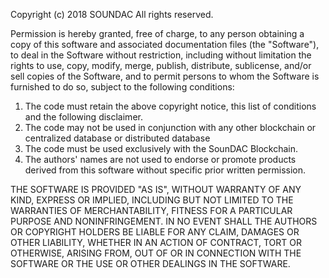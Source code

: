 Copyright (c) 2018 SOUNDAC All rights reserved.

Permission is hereby granted, free of charge, to any person obtaining a copy of this software and associated documentation files (the "Software"), to deal in the Software without restriction, including without limitation the rights to use, copy, modify, merge, publish, distribute, sublicense, and/or sell copies of the Software, and to permit persons to whom the Software is furnished to do so, subject to the following conditions:

   1. The code must retain the above copyright notice, this list of conditions and the following disclaimer.
   2. The code may not be used in conjunction with any other blockchain or centralized database or distributed database
   3. The code must be used exclusively with the SounDAC Blockchain.
   4. The authors' names are not used to endorse or promote products derived from this software without specific prior written permission. 

THE SOFTWARE IS PROVIDED "AS IS", WITHOUT WARRANTY OF ANY KIND, EXPRESS OR IMPLIED, INCLUDING BUT NOT LIMITED TO THE WARRANTIES OF MERCHANTABILITY, FITNESS FOR A PARTICULAR PURPOSE AND NONINFRINGEMENT. IN NO EVENT SHALL THE AUTHORS OR COPYRIGHT HOLDERS BE LIABLE FOR ANY CLAIM, DAMAGES OR OTHER LIABILITY, WHETHER IN AN ACTION OF CONTRACT, TORT OR OTHERWISE, ARISING FROM, OUT OF OR IN CONNECTION WITH THE SOFTWARE OR THE USE OR OTHER DEALINGS IN THE SOFTWARE.
